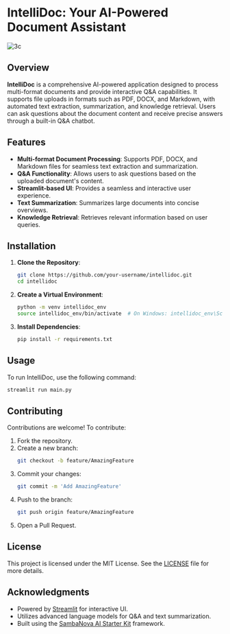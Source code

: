 # IntelliDoc: Your AI-Powered Document Assistant 

![3c](https://github.com/user-attachments/assets/94dcb48c-2b6d-45dc-aba3-e8bdada64b66)

## Overview
**IntelliDoc** is a comprehensive AI-powered application designed to process multi-format documents and provide interactive Q&A capabilities. It supports file uploads in formats such as PDF, DOCX, and Markdown, with automated text extraction, summarization, and knowledge retrieval. Users can ask questions about the document content and receive precise answers through a built-in Q&A chatbot.

## Features
- **Multi-format Document Processing**: Supports PDF, DOCX, and Markdown files for seamless text extraction and summarization.
- **Q&A Functionality**: Allows users to ask questions based on the uploaded document's content.
- **Streamlit-based UI**: Provides a seamless and interactive user experience.
- **Text Summarization**: Summarizes large documents into concise overviews.
- **Knowledge Retrieval**: Retrieves relevant information based on user queries.

## Installation

1. **Clone the Repository**:
    ```bash
    git clone https://github.com/your-username/intellidoc.git
    cd intellidoc
    ```

2. **Create a Virtual Environment**:
    ```bash
    python -m venv intellidoc_env
    source intellidoc_env/bin/activate  # On Windows: intellidoc_env\Scripts\activate
    ```

3. **Install Dependencies**:
    ```bash
    pip install -r requirements.txt
    ```

## Usage

To run IntelliDoc, use the following command:
```bash
streamlit run main.py
```

## Contributing

Contributions are welcome! To contribute:

1. Fork the repository.
2. Create a new branch:
    ```bash
    git checkout -b feature/AmazingFeature
    ```
3. Commit your changes:
    ```bash
    git commit -m 'Add AmazingFeature'
    ```
4. Push to the branch:
    ```bash
    git push origin feature/AmazingFeature
    ```
5. Open a Pull Request.

## License

This project is licensed under the MIT License. See the [LICENSE](LICENSE) file for more details.

## Acknowledgments

- Powered by [Streamlit](https://streamlit.io) for interactive UI.
- Utilizes advanced language models for Q&A and text summarization.
- Built using the [SambaNova AI Starter Kit](https://sambanova.ai) framework.
